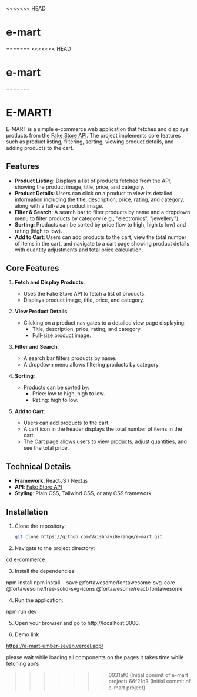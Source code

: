 <<<<<<< HEAD
# e-mart
=======
<<<<<<< HEAD
# e-mart
=======
# E-MART!

E-MART is a simple e-commerce web application that fetches and displays products from the [Fake Store API](https://fakestoreapi.com/products). The project implements core features such as product listing, filtering, sorting, viewing product details, and adding products to the cart.

## Features

- **Product Listing**: Displays a list of products fetched from the API, showing the product image, title, price, and category.
- **Product Details**: Users can click on a product to view its detailed information including the title, description, price, rating, and category, along with a full-size product image.
- **Filter & Search**: A search bar to filter products by name and a dropdown menu to filter products by category (e.g., "electronics", "jewellery").
- **Sorting**: Products can be sorted by price (low to high, high to low) and rating (high to low).
- **Add to Cart**: Users can add products to the cart, view the total number of items in the cart, and navigate to a cart page showing product details with quantity adjustments and total price calculation.

## Core Features

1. **Fetch and Display Products**:
   - Uses the Fake Store API to fetch a list of products.
   - Displays product image, title, price, and category.

2. **View Product Details**:
   - Clicking on a product navigates to a detailed view page displaying:
     - Title, description, price, rating, and category.
     - Full-size product image.

3. **Filter and Search**:
   - A search bar filters products by name.
   - A dropdown menu allows filtering products by category.

4. **Sorting**:
   - Products can be sorted by:
     - Price: low to high, high to low.
     - Rating: high to low.

5. **Add to Cart**:
   - Users can add products to the cart.
   - A cart icon in the header displays the total number of items in the cart.
   - The Cart page allows users to view products, adjust quantities, and see the total price.

## Technical Details

- **Framework**: ReactJS / Next.js
- **API**: [Fake Store API](https://fakestoreapi.com/products)
- **Styling**: Plain CSS, Tailwind CSS, or any CSS framework.

## Installation

1. Clone the repository:
   ```bash
   git clone https://github.com/VaishnaviGerange/e-mart.git

2. Navigate to the project directory:

cd e-commerce

3. Install the dependencies:

npm install
npm install --save @fortawesome/fontawesome-svg-core @fortawesome/free-solid-svg-icons @fortawesome/react-fontawesome

4. Run the application:

npm run dev

5. Open your browser and go to http://localhost:3000.

6. Demo link

https://e-mart-umber-seven.vercel.app/

please wait while loading all components on the pages it takes time while fetching api's
>>>>>>> 0931af0 (Initial commit of e-mart project)
>>>>>>> 66f21d3 (Initial commit of e-mart project)
